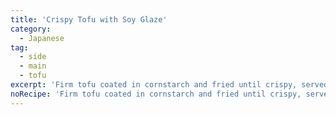 ```yaml
---
title: 'Crispy Tofu with Soy Glaze'
category:
  - Japanese
tag:
  - side
  - main
  - tofu
excerpt: 'Firm tofu coated in cornstarch and fried until crispy, served with a soy sauce, sugar, and mirin glaze.'
noRecipe: 'Firm tofu coated in cornstarch and fried until crispy, served with a soy sauce, sugar, and mirin glaze.'
---
```

